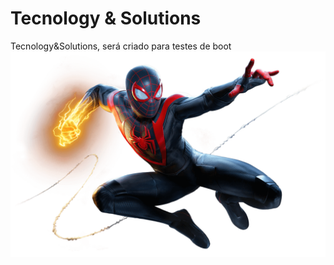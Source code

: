 # Tecnology & Solutions

Tecnology&amp;Solutions, será criado para testes de boot
![Screenshot](spider-man.png)
